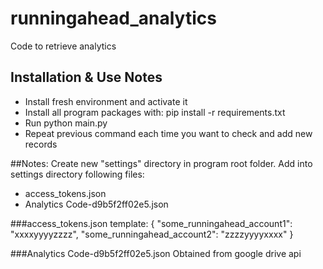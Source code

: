 # runningahead_analytics
Code to retrieve analytics

## Installation & Use Notes
* Install fresh environment and activate it
* Install all program packages with: pip install -r requirements.txt
* Run python main.py
* Repeat previous command each time you want to check and add new records

##Notes:
Create new "settings" directory in program root folder.
Add into settings directory following files:
* access_tokens.json
* Analytics Code-d9b5f2ff02e5.json

###access_tokens.json template:
{
  "some_runningahead_account1": "xxxxyyyyzzzz",
  "some_runningahead_account2": "zzzzyyyyxxxx"
}

###Analytics Code-d9b5f2ff02e5.json
Obtained from google drive api
